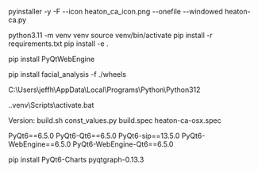 pyinstaller -y -F --icon heaton_ca_icon.png --onefile --windowed heaton-ca.py

python3.11 -m venv venv
source venv/bin/activate
pip install -r requirements.txt
pip install -e .

pip install PyQtWebEngine

pip install facial_analysis -f ./wheels

C:\Users\jeffh\AppData\Local\Programs\Python\Python312

.\.venv\Scripts\activate.bat

Version:
build.sh
const_values.py
build.spec
heaton-ca-osx.spec

PyQt6==6.5.0
PyQt6-Qt6==6.5.0
PyQt6-sip==13.5.0
PyQt6-WebEngine==6.5.0
PyQt6-WebEngine-Qt6==6.5.0

pip install PyQt6-Charts
pyqtgraph-0.13.3
